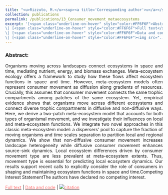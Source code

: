 ```yaml
---
title: "<u>Rizzuto, M.</u><sup><a title='Corresponding author'>✉</a></sup>, Leroux, S.J., Schmitz, O.J., Vander Wal, E., Wiersma, Y.F., Heckford, T.R. [*accepted*] **Animal-vectored nutrient flows across resource gradients influence the nature of local and meta-ecosystem functioning.** Ecological Modeling, 2023. <img src='../images/preprint.png'><img src='../images/open_access.png'>"
collection: publications
permalink: /publications/13_Consumer_movement_metaecosystems
excerpt: '[<span class="underline-on-hover" style="color:#FF6F6F">Abstract</span>](../publications/13_Consumer_movement_metaecosystems)
\| [<span class="underline-on-hover" style="color:#FF6F6F">Full text</span>](https://doi.org/10.1101/2023.03.03.530982)
\| [<span class="underline-on-hover" style="color:#FF6F6F">Data and code</span>](https://doi.org/10.6084/m9.figshare.16479933)
\| [<span class="underline-on-hover" style="color:#FF6F6F"><img src="../images/bibtex.svg">citation</span>](../bibtex/13_Consumer_movement_metaecosystems.bib)'
---
```


### Abstract:

<p style='text-align: justify;'>
Organisms moving across landscapes connect ecosystems in space and time, mediating nutrient, energy, and biomass exchanges. Meta-ecosystem ecology offers a framework to study how these flows affect ecosystem functions in space and time. However, meta-ecosystem models often represent consumer movement as diffusion along gradients of resources. Crucially, this assumes that consumer movement connects the same trophic compartments among patches of the same ecosystem. Yet, empirical evidence shows that organisms move across different ecosystems and connect diverse trophic compartments in diffusive and non-diffusive ways. Here, we derive a two-patch meta-ecosystem model that accounts for both types of organismal movement, and we investigate their influences on local and meta-ecosystem functions. We integrate two novel approaches in this classic meta-ecosystem model: a dispersers' pool to capture the fraction of moving organisms and time scales separation to partition local and regional dynamics. We show that non-diffusive consumer movement increases landscape heterogeneity while diffusive consumer movement enhances source-sink dynamics. Local ecosystem differences driven by consumer movement type are less prevalent at meta-ecosystem extents. Thus, movement type is essential for predicting local ecosystem dynamics. Our results support recent calls to explicitly consider the role of consumers in shaping and maintaining ecosystem functions in space and time.Competing Interest StatementThe authors have declared no competing interest.
</p>

[<span class="underline-on-hover" style="color:#FF6F6F">Full text</span>](https://doi.org/10.1101/2023.03.03.530982)
\| [<span class="underline-on-hover" style="color:#FF6F6F">Data and code</span>](https://doi.org/10.6084/m9.figshare.16479933)
\| [<span class="underline-on-hover" style="color:#FF6F6F"><img src="../images/bibtex.svg">citation</span>](../bibtex/Consumer_movement_metaecosystems.bib)

